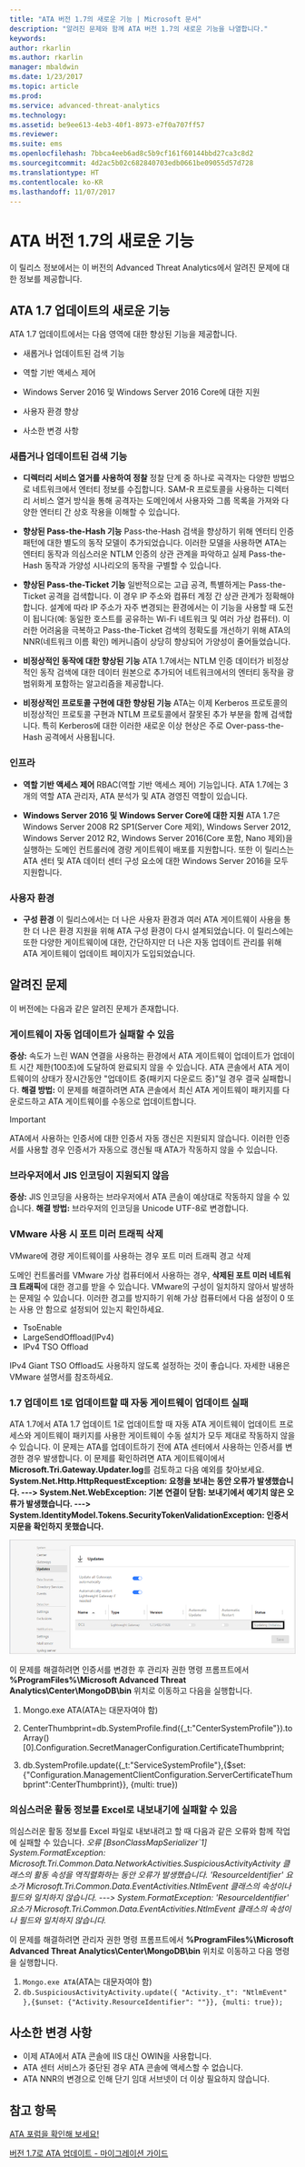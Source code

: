 ```yaml
---
title: "ATA 버전 1.7의 새로운 기능 | Microsoft 문서"
description: "알려진 문제와 함께 ATA 버전 1.7의 새로운 기능을 나열합니다."
keywords: 
author: rkarlin
ms.author: rkarlin
manager: mbaldwin
ms.date: 1/23/2017
ms.topic: article
ms.prod: 
ms.service: advanced-threat-analytics
ms.technology: 
ms.assetid: be9ee613-4eb3-40f1-8973-e7f0a707ff57
ms.reviewer: 
ms.suite: ems
ms.openlocfilehash: 7bbca4eeb6ad8c5b9cf161f60144bbd27ca3c8d2
ms.sourcegitcommit: 4d2ac5b02c682840703edb0661be09055d57d728
ms.translationtype: HT
ms.contentlocale: ko-KR
ms.lasthandoff: 11/07/2017
---
```

# <a name="whats-new-in-ata-version-17"></a>ATA 버전 1.7의 새로운 기능
이 릴리스 정보에서는 이 버전의 Advanced Threat Analytics에서 알려진 문제에 대한 정보를 제공합니다.

## <a name="whats-new-in-the-ata-17-update"></a>ATA 1.7 업데이트의 새로운 기능
ATA 1.7 업데이트에서는 다음 영역에 대한 향상된 기능을 제공합니다.

-   새롭거나 업데이트된 검색 기능

-   역할 기반 액세스 제어

-   Windows Server 2016 및 Windows Server 2016 Core에 대한 지원

-   사용자 환경 향상

-   사소한 변경 사항


### <a name="new--updated-detections"></a>새롭거나 업데이트된 검색 기능


- **디렉터리 서비스 열거를 사용하여 정찰** 정찰 단계 중 하나로 곡격자는 다양한 방법으로 네트워크에서 엔터티 정보를 수집합니다. SAM-R 프로토콜을 사용하는 디렉터리 서비스 열거 방식을 통해 공격자는 도메인에서 사용자와 그룹 목록을 가져와 다양한 엔터티 간 상호 작용을 이해할 수 있습니다. 

- **향상된 Pass-the-Hash 기능** Pass-the-Hash 검색을 향상하기 위해 엔터티 인증 패턴에 대한 별도의 동작 모델이 추가되었습니다. 이러한 모델을 사용하면 ATA는 엔터티 동작과 의심스러운 NTLM 인증의 상관 관계을 파악하고 실제 Pass-the-Hash 동작과 가양성 시나리오의 동작을 구별할 수 있습니다.

- **향상된 Pass-the-Ticket 기능** 일반적으로는 고급 공격, 특별하게는 Pass-the-Ticket 공격을 검색합니다. 이 경우 IP 주소와 컴퓨터 계정 간 상관 관계가 정확해야 합니다. 설계에 따라 IP 주소가 자주 변경되는 환경에서는 이 기능을 사용할 때 도전이 됩니다(예: 동일한 호스트를 공유하는 Wi-Fi 네트워크 및 여러 가상 컴퓨터). 이러한 어려움을 극복하고 Pass-the-Ticket 검색의 정확도를 개선하기 위해 ATA의 NNR(네트워크 이름 확인) 메커니즘이 상당히 향상되어 가양성이 줄어들었습니다.

- **비정상적인 동작에 대한 향상된 기능** ATA 1.7에서는 NTLM 인증 데이터가 비정상적인 동작 검색에 대한 데이터 원본으로 추가되어 네트워크에서의 엔터티 동작을 광범위화게 포함하는 알고리즘을 제공합니다. 

- **비정상적인 프로토콜 구현에 대한 향상된 기능** ATA는 이제 Kerberos 프로토콜의 비정상적인 프로토콜 구현과 NTLM 프로토콜에서 잘못된 추가 부분을 함께 검색합니다. 특히 Kerberos에 대한 이러한 새로운 이상 현상은 주로 Over-pass-the-Hash 공격에서 사용됩니다.


### <a name="infrastructure"></a>인프라

- **역할 기반 액세스 제어** RBAC(역할 기반 액세스 제어) 기능입니다. ATA 1.7에는 3개의 역할 ATA 관리자, ATA 분석가 및 ATA 경영진 역할이 있습니다.

- **Windows Server 2016 및 Windows Server Core에 대한 지원** ATA 1.7은 Windows Server 2008 R2 SP1(Server Core 제외), Windows Server 2012, Windows Server 2012 R2, Windows Server 2016(Core 포함, Nano 제외)을 실행하는 도메인 컨트롤러에 경량 게이트웨이 배포를 지원합니다. 또한 이 릴리스는 ATA 센터 및 ATA 데이터 센터 구성 요소에 대한 Windows Server 2016을 모두 지원합니다.

### <a name="user-experience"></a>사용자 환경
- **구성 환경** 이 릴리스에서는 더 나은 사용자 환경과 여러 ATA 게이트웨이 사용을 통한 더 나은 환경 지원을 위해 ATA 구성 환경이 다시 설계되었습니다. 이 릴리스에는 또한 다양한 게이트웨이에 대한, 간단하지만 더 나은 자동 업데이트 관리를 위해 ATA 게이트웨이 업데이트 페이지가 도입되었습니다.

## <a name="known-issues"></a>알려진 문제
이 버전에는 다음과 같은 알려진 문제가 존재합니다.

### <a name="gateway-automatic-update-may-fail"></a>게이트웨이 자동 업데이트가 실패할 수 있음
**증상:** 속도가 느린 WAN 연결을 사용하는 환경에서 ATA 게이트웨이 업데이트가 업데이트 시간 제한(100초)에 도달하여 완료되지 않을 수 있습니다.
ATA 콘솔에서 ATA 게이트웨이의 상태가 장시간동안 "업데이트 중(패키지 다운로드 중)"일 경우 결국 실패합니다.
**해결 방법:** 이 문제를 해결하려면 ATA 콘솔에서 최신 ATA 게이트웨이 패키지를 다운로드하고 ATA 게이트웨이를 수동으로 업데이트합니다.

 > [!IMPORTANT]
 ATA에서 사용하는 인증서에 대한 인증서 자동 갱신은 지원되지 않습니다. 이러한 인증서를 사용할 경우 인증서가 자동으로 갱신될 때 ATA가 작동하지 않을 수 있습니다. 

### <a name="no-browser-support-for-jis-encoding"></a>브라우저에서 JIS 인코딩이 지원되지 않음
**증상:** JIS 인코딩을 사용하는 브라우저에서 ATA 콘솔이 예상대로 작동하지 않을 수 있습니다. **해결 방법:** 브라우저의 인코딩을 Unicode UTF-8로 변경합니다.
 
### <a name="dropped-port-mirror-traffic-when-using-vmware"></a>VMware 사용 시 포트 미러 트래픽 삭제

VMware에 경량 게이트웨이를 사용하는 경우 포트 미러 트래픽 경고 삭제

도메인 컨트롤러를 VMware 가상 컴퓨터에서 사용하는 경우, **삭제된 포트 미러 네트워크 트래픽**에 대한 경고를 받을 수 있습니다. VMware의 구성이 일치하지 않아서 발생하는 문제일 수 있습니다. 이러한 경고를 방지하기 위해 가상 컴퓨터에서 다음 설정이 0 또는 사용 안 함으로 설정되어 있는지 확인하세요.  

- TsoEnable
- LargeSendOffload(IPv4)
- IPv4 TSO Offload

IPv4 Giant TSO Offload도 사용하지 않도록 설정하는 것이 좋습니다. 자세한 내용은 VMware 설명서를 참조하세요.

### <a name="automatic-gateway-update-fail-when-updating-to-17-update-1"></a>1.7 업데이트 1로 업데이트할 때 자동 게이트웨이 업데이트 실패

ATA 1.7에서 ATA 1.7 업데이트 1로 업데이트할 때 자동 ATA 게이트웨이 업데이트 프로세스와 게이트웨이 패키지를 사용한 게이트웨이 수동 설치가 모두 제대로 작동하지 않을 수 있습니다.
이 문제는 ATA를 업데이트하기 전에 ATA 센터에서 사용하는 인증서를 변경한 경우 발생합니다.
이 문제를 확인하려면 ATA 게이트웨이에서 **Microsoft.Tri.Gateway.Updater.log**를 검토하고 다음 예외를 찾아보세요. **System.Net.Http.HttpRequestException: 요청을 보내는 동안 오류가 발생했습니다. ---> System.Net.WebException: 기본 연결이 닫힘: 보내기에서 예기치 않은 오류가 발생했습니다. ---> System.IdentityModel.Tokens.SecurityTokenValidationException: 인증서 지문을 확인하지 못했습니다.**

![ATA 업데이트 게이트웨이 버그](media/17update_gatewaybug.png)

이 문제를 해결하려면 인증서를 변경한 후 관리자 권한 명령 프롬프트에서 **%ProgramFiles%\Microsoft Advanced Threat Analytics\Center\MongoDB\bin** 위치로 이동하고 다음을 실행합니다.

1. Mongo.exe ATA(ATA는 대문자여야 함) 

2. CenterThumbprint=db.SystemProfile.find({_t:"CenterSystemProfile"}).toArray()[0].Configuration.SecretManagerConfiguration.CertificateThumbprint;

3. db.SystemProfile.update({_t:"ServiceSystemProfile"},{$set:{"Configuration.ManagementClientConfiguration.ServerCertificateThumbprint":CenterThumbprint}}, {multi: true})

### <a name="export-suspicious-activity-details-to-excel-may-fail"></a>의심스러운 활동 정보를 Excel로 내보내기에 실패할 수 있음
의심스러운 활동 정보를 Excel 파일로 내보내려고 할 때 다음과 같은 오류와 함께 작업에 실패할 수 있습니다. *오류 [BsonClassMapSerializer`1] System.FormatException: Microsoft.Tri.Common.Data.NetworkActivities.SuspiciousActivityActivity 클래스의 활동 속성을 역직렬화하는 동안 오류가 발생했습니다. 'ResourceIdentifier' 요소가 Microsoft.Tri.Common.Data.EventActivities.NtlmEvent 클래스의 속성이나 필드와 일치하지 않습니다. ---> System.FormatException: 'ResourceIdentifier' 요소가 Microsoft.Tri.Common.Data.EventActivities.NtlmEvent 클래스의 속성이나 필드와 일치하지 않습니다.*

이 문제를 해결하려면 관리자 권한 명령 프롬프트에서 **%ProgramFiles%\Microsoft Advanced Threat Analytics\Center\MongoDB\bin** 위치로 이동하고 다음 명령을 실행합니다.
1.  `Mongo.exe ATA`(ATA는 대문자여야 함)
2.  `db.SuspiciousActivityActivity.update({ "Activity._t": "NtlmEvent" },{$unset: {"Activity.ResourceIdentifier": ""}}, {multi: true});`

## <a name="minor-changes"></a>사소한 변경 사항

- 이제 ATA에서 ATA 콘솔에 IIS 대신 OWIN을 사용합니다.
- ATA 센터 서비스가 중단된 경우 ATA 콘솔에 액세스할 수 없습니다.
- ATA NNR의 변경으로 인해 단기 임대 서브넷이 더 이상 필요하지 않습니다.

## <a name="see-also"></a>참고 항목
[ATA 포럼을 확인해 보세요!](https://social.technet.microsoft.com/Forums/security/home?forum=mata)

[버전 1.7로 ATA 업데이트 - 마이그레이션 가이드](ata-update-1.7-migration-guide.md)

